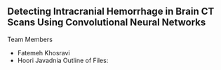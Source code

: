 ## Detecting Intracranial Hemorrhage in Brain CT Scans Using Convolutional Neural Networks
Team Members
* Fatemeh Khosravi
* Hoori Javadnia
Outline of Files:

